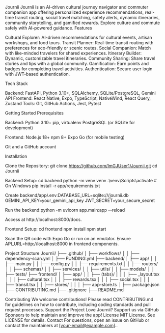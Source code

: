 Journii
Journii is an AI-driven cultural journey navigator and commuter companion app offering personalized experience recommendations, real-time transit routing, social travel matching, safety alerts, dynamic itineraries, community storytelling, and gamified rewards. Explore culture and commute safely with AI-powered guidance.
Features

Cultural Explorer: AI-driven recommendations for cultural events, artisan workshops, and food tours.
Transit Planner: Real-time transit routing with preferences for eco-friendly or scenic routes.
Social Companion: Match with like-minded travelers for shared experiences.
Itinerary Builder: Dynamic, customizable travel itineraries.
Community Sharing: Share travel stories and tips with a global community.
Gamification: Earn points and badges for completing travel activities.
Authentication: Secure user login with JWT-based authentication.

Tech Stack

Backend: FastAPI, Python 3.10+, SQLAlchemy, SQLite/PostgreSQL, Gemini API
Frontend: React Native, Expo, TypeScript, NativeWind, React Query, Zustand
Tools: Git, GitHub Actions, Jest, Pytest

Getting Started
Prerequisites

Backend:
Python 3.10+
pip, virtualenv
PostgreSQL (or SQLite for development)


Frontend:
Node.js 18+
npm 8+
Expo Go (for mobile testing)


Git and a GitHub account

Installation

Clone the Repository:
git clone https://github.com/ImGJUser1/Journii.git
cd Journii


Backend Setup:
cd backend
python -m venv venv
.\venv\Scripts\activate  # On Windows
pip install -r app/requirements.txt


Create backend/app/.env:DATABASE_URL=sqlite:///journii.db
GEMINI_API_KEY=your_gemini_api_key
JWT_SECRET=your_secure_secret


Run the backend:python -m uvicorn app.main:app --reload

Access at http://localhost:8000/docs.


Frontend Setup:
cd frontend
npm install
npm start


Scan the QR code with Expo Go or run on an emulator.
Ensure API_URL=http://localhost:8000 in frontend components.



Project Structure
Journii/
├── .github/
│   ├── workflows/
│   │   ├── dependency-scan.yml
│   ├── FUNDING.yml
├── backend/
│   ├── app/
│   │   ├── main.py
│   │   ├── config.py
│   │   ├── requirements.txt
│   │   ├── routers/
│   │   ├── schemas/
│   │   ├── services/
│   │   ├── utils/
│   │   ├── models/
│   │   ├── tests/
├── frontend/
│   ├── app/
│   │   ├── (tabs)/
│   │   │   ├── _layout.tsx
│   │   │   ├── cultural.tsx
│   │   │   ├── rewards.tsx
│   │   │   ├── social.tsx
│   │   │   ├── transit.tsx
│   │   ├── stores/
│   │   │   ├── app-store.ts
│   ├── package.json
├── CONTRIBUTING.md
├── .gitignore
├── README.md

Contributing
We welcome contributions! Please read CONTRIBUTING.md for guidelines on how to contribute, including coding standards and pull request processes.
Support the Project
Love Journii? Support us via GitHub Sponsors to help maintain and improve the app!
License
MIT License. See LICENSE for details.
Contact
For questions, open an issue on GitHub or contact the maintainers at [your-email@example.com]..

